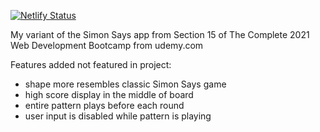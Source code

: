 [![Netlify Status](https://api.netlify.com/api/v1/badges/b9e66a24-859d-4329-8d83-041164704f3f/deploy-status)](https://app.netlify.com/sites/sad-booth-4e2cc4/deploys)

My variant of the Simon Says app from Section 15 of The Complete 2021 Web Development Bootcamp from udemy.com

Features added not featured in project:
 - shape more resembles classic Simon Says game
 - high score display in the middle of board
 - entire pattern plays before each round
 - user input is disabled while pattern is playing

